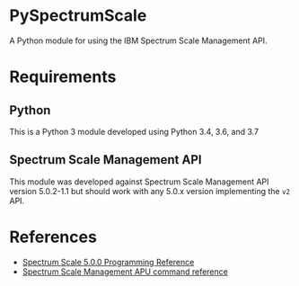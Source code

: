 # PySpectrumScale

A Python module for using the IBM Spectrum Scale Management API.

# Requirements

## Python

This is a Python 3 module developed using Python 3.4, 3.6, and 3.7

## Spectrum Scale Management API

This module was developed against Spectrum Scale Management API version 5.0.2-1.1 but should work with any 5.0.x version implementing the `v2` API.

# References

* [Spectrum Scale 5.0.0 Programming Reference](https://www.ibm.com/support/knowledgecenter/en/STXKQY_5.0.0/com.ibm.spectrum.scale.v5r00.doc/bl1adm_programmingref_kclanding.htm)
* [Spectrum Scale Management APU command reference](https://www.ibm.com/support/knowledgecenter/en/STXKQY_5.0.0/com.ibm.spectrum.scale.v5r00.doc/bl1adm_apiv2version2.htm)